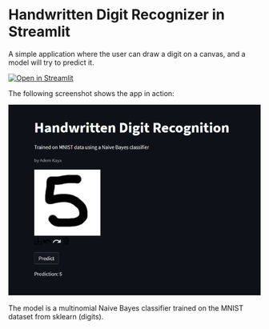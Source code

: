 # Handwritten Digit Recognizer in Streamlit

A simple application where the user can draw a digit on a canvas, and a model will try to predict it.

[![Open in Streamlit](https://static.streamlit.io/badges/streamlit_badge_black_white.svg)](https://share.streamlit.io/adekiii/streamlit-digitrecognizer/main/main.py)

The following screenshot shows the app in action:

![Sample](https://github.com/Adekiii/streamlit-digitrecognizer/blob/master/sample.png)

The model is a multinomial Naive Bayes classifier trained on the MNIST dataset from sklearn (digits).
